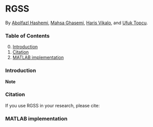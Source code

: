 # RGSS

By [Abolfazl Hashemi](https://www.linkedin.com/in/abolfazlh/), [Mahsa Ghasemi](), [Haris Vikalo](http://users.ece.utexas.edu/~hvikalo/), and [Ufuk Topcu]().

### Table of Contents
0. [Introduction](#introduction)
0. [Citation](#citation)
0. [MATLAB implementation](#matlab-implementation)

### Introduction

**Note**

### Citation

If you use RGSS in your research, please cite:

        
### MATLAB implementation
